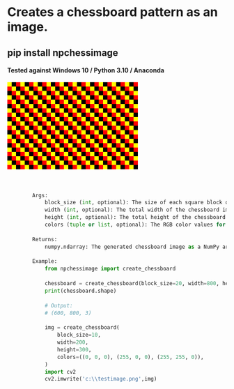# Creates a chessboard pattern as an image.

## pip install npchessimage 

#### Tested against Windows 10 / Python 3.10 / Anaconda 

![](https://github.com/hansalemaos/screenshots/blob/main/testimage.png?raw=true)

```python
        

        Args:
            block_size (int, optional): The size of each square block on the chessboard. Defaults to 10.
            width (int, optional): The total width of the chessboard image. Defaults to 1000.
            height (int, optional): The total height of the chessboard image. Defaults to 1000.
            colors (tuple or list, optional): The RGB color values for the chessboard. Defaults to ((0, 0, 0), (255, 0, 0), (255, 255, 0)).

        Returns:
            numpy.ndarray: The generated chessboard image as a NumPy array.

        Example:
            from npchessimage import create_chessboard

            chessboard = create_chessboard(block_size=20, width=800, height=600, colors=((255, 255, 255), (0, 0, 0)))
            print(chessboard.shape)

            # Output:
            # (600, 800, 3)

            img = create_chessboard(
                block_size=10,
                width=200,
                height=300,
                colors=((0, 0, 0), (255, 0, 0), (255, 255, 0)),
            )
            import cv2
            cv2.imwrite('c:\\testimage.png',img)
```